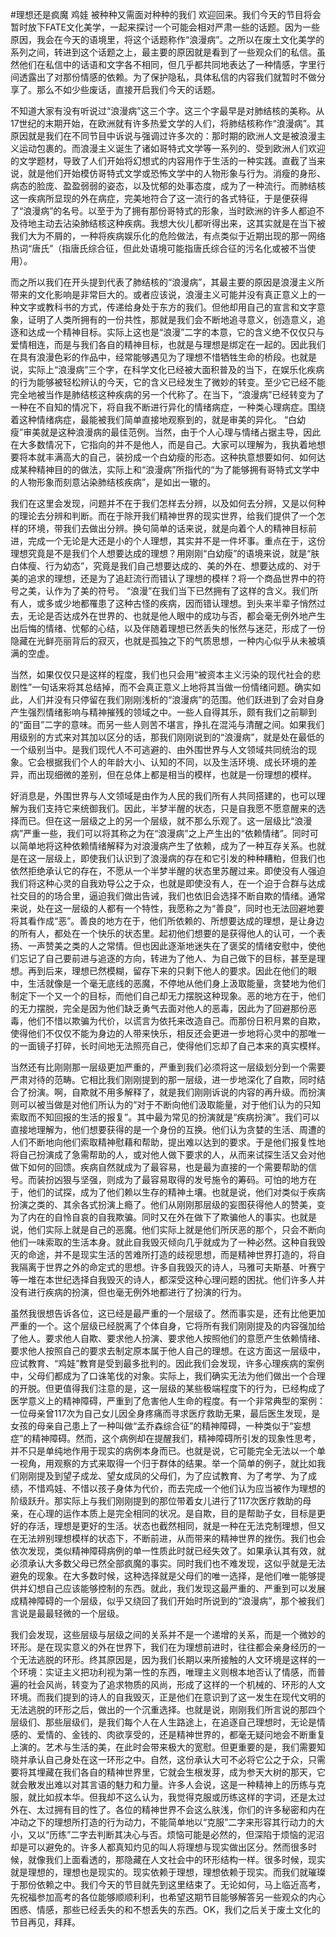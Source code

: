 #理想还是疯魔 鸡娃 被种种又需面对种种的我们
欢迎回来。我们今天的节目将会暂时放下FATE文化美学，一起来探讨一个可能会相对严肃一些的话题。因为一些原因，我会在今天的语境里，将这个话题称作“浪漫病”。之所以在废土文化美学的系列之间，转进到这个话题之上，最主要的原因就是看到了一些观众们的私信。虽然他们在私信中的话语和文字各不相同，但几乎都共同地表达了一种情感，字里行间透露出了对那份情感的依赖。为了保护隐私，具体私信的内容我们就暂时不做分享了。那么不如少些废话，直接开启我们今天的话题。

不知道大家有没有听说过“浪漫病”这三个字。这三个字最早是对肺结核的美称。从17世纪的末期开始，在欧洲就有许多热爱文学的人们，将肺结核称作“浪漫病”。其原因就是我们在不同节目中诉说与强调过许多次的：那时期的欧洲人文是被浪漫主义运动包裹的。而浪漫主义诞生了诸如哥特式文学等一系列的、受到欧洲人们欢迎的文学题材，导致了人们开始将幻想式的内容用作于生活的一种实践。直截了当来说，就是他们开始模仿哥特式文学或恐怖文学中的人物形象与行为。消瘦的身形、病态的脸庞、盈盈弱弱的姿态，以及忧郁的处事态度，成为了一种流行。而肺结核这一疾病所显现的外在病症，完美地符合了这一流行的各式特征，于是便获得了“浪漫病”的名号。以至于为了拥有那份哥特式的形象，当时欧洲的许多人都迫不及待地主动去沾染肺结核这种疾病。我想大伙儿都听得出来，这其实就是在当下被我们大为不屑的，一种将疾病娱乐化的危险做法，有点类似于近期出现的那一网络热词“唐氏”（指唐氏综合征，但此处语境可能指唐氏综合征的污名化或被不当使用）。

而之所以我们在开头提到代表了肺结核的“浪漫病”，其最主要的原因是浪漫主义所带来的文化影响是非常巨大的。或者应该说，浪漫主义可能并没有真正意义上的一种文字或教科书的方式，传递给身处于东方的我们。但他却用自己的宣言和文字意象，证明了人类所拥有的一份共性，那就是我们会不断地追寻意义，创造意义，追逐和达成一个精神目标。实际上这也是“浪漫”二字的本意，它的含义绝不仅仅只与爱情相连，而是与我们各自的精神目标，也就是与理想是绑定在一起的。因此我们在具有浪漫色彩的作品中，经常能够遇见为了理想不惜牺牲生命的桥段。也就是说，实际上“浪漫病”三个字，在科学文化已经被大面积普及的当下，在娱乐化疾病的行为能够被轻松辨认的今天，它的含义已经发生了微妙的转变。至少它已经不能完全地被当作是肺结核这种疾病的另一个代称了。在当下，“浪漫病”已经转变为了一种在不自知的情况下，将自我不断进行异化的情绪病症，一种类心理病症。围绕着这种情绪病症，最能被我们简单直接地观察到的，就是审美的异化。 “白幼瘦”审美就是这种浪漫病的最佳范例。当然，由于个人心理与情绪占据主导，因此在大多数情况下，它指向的并不是他人，而是自己。大家可以理解为，我执着地想要将本就丰满高大的自己，装扮成一个白幼瘦的形态。这种执意想要如何、如何达成某种精神目的的做法，实际上和“浪漫病”所指代的“为了能够拥有哥特式文学中的人物形象而刻意沾染肺结核疾病”，是如出一辙的。

我们在这里会发现，问题并不在于我们怎样去分辨，以及如何去分辨，又是以何种的理论去分辨和判断。而在于除开我们精神世界的现实世界，给我们提供了一个怎样的环境，带我们去做出分辨。换句简单的话来说，就是向着个人的精神目标前进，完成一个无论是大还是小的个人理想，其实并不是一件坏事。重点在于，这份理想究竟是不是我们个人想要达成的理想？用刚刚“白幼瘦”的语境来说，就是“肤白体瘦、行为幼态”，究竟是我们自己想要达成的、美的外在、想要达成的、对于美的追求的理想，还是为了追赶流行而错认了理想的模样？将一个商品世界中的符号之美，认作为了美的符号。 “浪漫”在我们当下已然拥有了这样的含义。我们所有人，或多或少地都罹患了这种古怪的疾病，因而错认理想。到头来半辈子悄然过去，无论是否达成外在世界的、也就是他人眼中的成功与否，都会毫无例外地产生出后悔的情绪、忧郁的心结，以及伴随着理想已然丢失的怅然与迷茫，形成了一份隐藏在光鲜亮丽背后的寂灭，也就是孤独之下的气质思想，一种内心似乎从未被填满的空虚。

当然，如果仅仅只是这样的程度，我们也只会用“被资本主义污染的现代社会的悲剧性”一句话来将其总结掉，而不会真正意义上地将其当做一份情绪问题。确实如此，人们并没有只停留在我们刚刚浅析的“浪漫病”的范围。他们跃进到了会对自身产生强烈情绪影响与精神摧残的领域之中。一些人自得其乐，颇有我们之前聊到的“面目”二字的意味。而另一些人则苦不堪言，挣扎在混沌与清醒之间。如果我们用级别的方式来对其加以区分的话，那我们刚刚说到的“浪漫病”，就是处在最低的一个级别当中。是我们现代人不可逃避的、由外围世界与人文领域共同统治的现象。它会根据我们个人的年龄大小、认知的不同，以及生活环境、成长环境的差异，而出现细微的差别，但在总体上都是相当的模样，也就是一份理想的模样。

好消息是，外围世界与人文领域是由作为人民的我们所有人共同搭建的，也可以理解为我们支持它来统御我们。因此，半梦半醒的状态，只是自我愿不愿意醒来的选择而已。但在这一层级之上的另一个层级，就不那么乐观了。这一层级比“浪漫病”严重一些，我们可以将其称之为在“浪漫病”之上产生出的“依赖情绪”。同时可以简单地将这种依赖情绪解释为对浪漫病产生了依赖，成为了一种互存关系。也就是在这一层级上，即使我们认识到了浪漫病的存在和它引发的种种糟粕，但我们也依然拒绝承认它的存在，不愿从一个半梦半醒的状态里苏醒过来。即使没有人强迫我们将这种心灵的自我劝导公之于众，也就是即使没有人，在一个迫于合群与达成社交目的的场合里，逼迫我们做出告诫，我们也依旧会选择不断自欺的情绪。通常来说，处在这一层级的人都有一个特性，我愿称之为“善良”，同时也无法回避地要将其看作成“恶”。善良的地方在于，他们所依赖的、所想要达成的理想，是让身边的所有人，都处在一个快乐的状态里。起初他们想要的是获得他人的认可，一个表扬、一声赞美之类的人之常情。但也因此逐渐地迷失在了褒奖的情绪安慰中，使他们忘记了自己要前进与追逐的方向，转进为了他人、为自己做下的目标，甚至是理想。再到后来，理想已然模糊，留存下来的只剩下他人的要求。因此在他们的眼中，生活就像是一个毫无底线的恶魔，不停地从他们身上汲取能量，贪婪地为他们制定下一个又一个的目标，而他们自己却无力摆脱这种现象。恶的地方在于，他们的无力摆脱，完全是因为他们缺乏勇气去面对他人的恶毒，因此为了回避那份恶毒，他们不惜以欺骗为代价，以谎言为依托来改造自己。而那份日积月累的自欺，使得他们不仅仅不能为身边的人带来快乐，相反还会更进一步地将心灵中的那唯一的一面镜子打碎，长时间地无法照亮自己，使得他们忘却了自己本来的真实模样。

当然还有比刚刚那一层级更加严重的，严重到我们必须将这一层级划分到一个需要严肃对待的范畴。它相比我们刚刚提到的那一层级，进一步地深化了自欺，同时结合了扮演。啊，自欺就不用多解释了，就是我们刚刚诉说的内容的再升级。而扮演则可以被当做是对他们所认为的“对于不断向他们汲取能量，对于他们认为的只知索取而不知回报的生活的报复”。其中最为常见的扮演就是“疾病扮演”。我们可以直接地理解为，他们想要获得的是一个身份的互换。他们认为贪婪的生活、周遭的人们不断地向他们索取精神慰藉和帮助，提出难以达到的要求。于是他们报复性地将自己扮演成了急需帮助的人，或对他人做下要求的人，从而来试探生活又会对他做下如何的回馈。疾病自然就成为了最容易，也是最为直接的一个需要帮助的信号。而装扮凶狠与坚强，则成为了最容易取得的发号施令的筹码。可怕的地方在于，他们的试探，成为了他们赖以生存的精神土壤。也就是说，他们对类似于疾病扮演之类的、其余各式扮演上瘾了。他们从刚刚那层级的妄图获得他人的赞美，变为了内在的自怜自哀的自我欺骗。同时又在外在做下了欺骗他人的事实。也就是说，他们实际上就是自己的恶魔。他们实际上就是他们所厌恶的那个，只会不断向他们一味索取的生活本身。就此自我毁灭倾向几乎就成为了一种必然。这种自我毁灭的命途，并不是现实生活的苦难所打造的歧视思想，而是精神世界打造的，将自我隔离于世界之外的命定式的思想。许多自我毁灭的诗人，马雅可夫斯基、叶赛宁等一堆在本世纪选择自我毁灭的诗人，都深受这种心理问题的困扰。他们许多人并没有进行疾病的扮演，但也毫无例外地都进行了扮演的行为。

虽然我很想告诉各位，这已经是最严重的一个层级了。然而事实是，还有比他更加严重的一个。这个层级已经脱离了个体自身，它将所有我们刚刚提及的内容强加给了他人。要求他人自欺、要求他人扮演、要求他人按照他们的意愿产生依赖情绪、要求他人按照自己的要求去制定原本属于他人自己的理想。在这方面这一层级中，应试教育、“鸡娃”教育是受到最多批判的。因此我们会发现，许多心理疾病的案例中，父母们都成为了口诛笔伐的对象。实际上，我们确实无法为他们做出一个合理的开脱。但更值得我们注意的是，这一层级的某些极端程度下的行为，已经构成了医学意义上的精神障碍，严重到了危害他人生命的程度。有一个非常典型的案例：一位母亲曾117次为自己女儿因全身疼痛而寻求医疗救助无果，最后医生发现，是女孩的母亲自己患上了一种叫做“孟乔森综合征”的精神障碍，一种类似于“妄想症”的精神障碍。然而，这个病例却在提醒我们，精神障碍所引发的现象性思考，并不只是单纯地作用于现实的病例本身而已。也就是说，它可能完全无法以一个单一视角，用观察的方式来取得一个归于群体的结果。举一个简单的例子，就比如我们刚刚提及到望子成龙、望女成凤的父母们，为了应试教育、为了考学、为了成绩，不惜鸡娃、不惜以孩子身体为代价，而去完成一个他们认为应当被作为理想的阶级跃升。那实际上与我们刚刚提到的那位带着女儿进行了117次医疗救助的母亲，在心理的运作本质上是完全相同的状况。是自欺，目的是帮助子女，目标是更好的存活，理想是更好的生活。状态也截然相同，就是一种在无法克制理想，但又在无法辨别理想模样的状态下，不断前进，从而带来的精神世界的挫伤。我们也会依次发现，类似精神障碍病例的单一性质此时就已经失效了。如果承认其有效，就必须承认大多数父母已然全部疯魔的事实。同时我们也不难发现，这似乎就是无法避免的现象。在大多数时候，这种选择就是父母们的唯一选择，是他们唯一能够提供并幻想自己应该能够控制的东西。就此，我们发现这最严重的、严重到可以发展成精神障碍的一个层级，似乎又绕回了我们开始时所说到的“浪漫病”，那个被我们言说是最最轻微的一个层级。

我们会发现，这些层级与层级之间的关系并不是一个递增的关系，而是一个微妙的环形。是在现实意义的外在世界下，我们在为理想前进时，往往都会亲身经历的一个无法逃脱的环形。终其原因是，因为我们长期以来所接触的人文环境是这样的一个环境：实证主义把功利视为第一性的东西，唯理主义则根本地否认了情感，而普遍的社会风尚，转变为了追求物质的风尚，形成了这样的一个机械的、环形的人文环境。而我们提到的诗人的自我毁灭，正是他们在意识到了这一发生在现代文明的无法逃脱的环形之后，做出的一个沉重选择。也就是说，刚刚我们所言说的那四个层级们、那些层级们，是我们每个人在人生路途上，在追逐自己理想时，无论是情感的、爱情的、金钱的、肉欲享受的，还是精神世界的，都毫无疑问地会不断重复上演的。艺术与生活的美，在此时会带来极大的宽慰。但更重要的是，我们需要知晓并承认自己身处在这一环形之中。自然，这份承认大可不必将它公之于众，只需要将其埋藏在我们各自的精神世界里，它就会生根发芽，成为参天大树的那天，它就会散发出难以对其言语的魅力和力量。许多人会说，这是一种精神上的历练与克服，就比如叔本华。但我却不这么认为，我觉得克服或历练这样的字词，还是太过外在、太过拥有目的性了。各位的精神世界不会这么肤浅，你们的许多秘密和内在冲动之下的理想所打造的行为动力，不能简单地以“克服”二字来形容其行动力的大小，又以“历练”二字去判断其决心与否。烦恼可能是必然的，但深陷于烦恼的泥沼却是可以避免的。许多人都真知灼见的叫人将理想与现实做出区分。然而很多时候，就像我们上面看透的，那隐藏在人文社会中的环形结构一样。很多时候，现实就是理想的，理想也是现实的。现实依赖于理想，理想依赖于现实。而我们就璀璨于那份依赖之中。我们今天的节目就先到这里结束了。无论如何，马上临近高考，先祝福参加高考的各位能够顺顺利利，也希望这期节目能够解答另一些观众的内心困惑、情感，那些已经丢失的和不想丢失的东西。OK，我们之后关于废土文化的节目再见，拜拜。